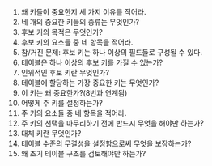 1. 왜 키들이 중요한지 세 가지 이유를 적어라.
1. 네 개의 중요한 키들의 종류는 무엇인가?
1. 후보 키의 목적은 무엇인가?
1. 후보 키의 요소들 중 네 항목을 적어라.
1. 참/거진 문제: 후보 키는 하나 이상의 필드들로 구성될 수 있다.
1. 테이블은 하나 이상의 후보 키를 가질 수 있는가?
1. 인위적인 후보 키란 무엇인가?
1. 테이블에 할당하는 가장 중요한 키는 무엇인가?
1. 이 키는 왜 중요한가?(8번과 연계됨)
1. 어떻게 주 키를 설정하는가?
1. 주 키의 요소들 중 네 항목을 적어라.
1. 주 키의 선택을 마무리하기 전에 반드시 무엇을 해야만 하는가?
1. 대체 키란 무엇인가?
1. 테이블 수준의 무결성을 설정함으로써 무엇을 보장하는가?
1. 왜 초기 테이블 구조를 검토해야만 하는가?
